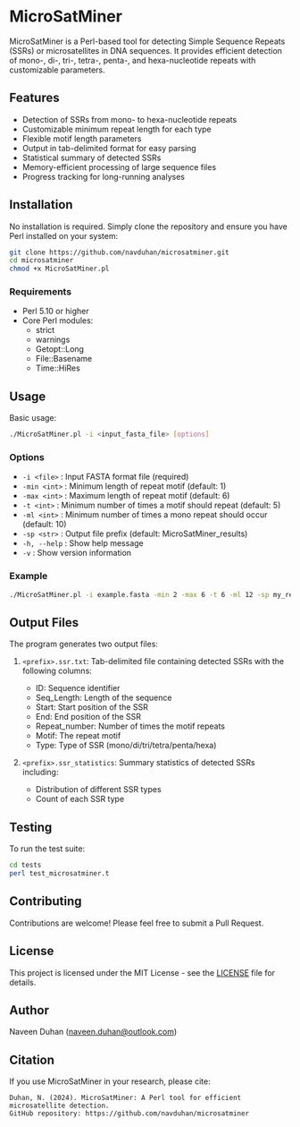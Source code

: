 # MicroSatMiner

MicroSatMiner is a Perl-based tool for detecting Simple Sequence Repeats (SSRs) or microsatellites in DNA sequences. It provides efficient detection of mono-, di-, tri-, tetra-, penta-, and hexa-nucleotide repeats with customizable parameters.

## Features

- Detection of SSRs from mono- to hexa-nucleotide repeats
- Customizable minimum repeat length for each type
- Flexible motif length parameters
- Output in tab-delimited format for easy parsing
- Statistical summary of detected SSRs
- Memory-efficient processing of large sequence files
- Progress tracking for long-running analyses

## Installation

No installation is required. Simply clone the repository and ensure you have Perl installed on your system:

```bash
git clone https://github.com/navduhan/microsatminer.git
cd microsatminer
chmod +x MicroSatMiner.pl
```

### Requirements

- Perl 5.10 or higher
- Core Perl modules:
  - strict
  - warnings
  - Getopt::Long
  - File::Basename
  - Time::HiRes

## Usage

Basic usage:
```bash
./MicroSatMiner.pl -i <input_fasta_file> [options]
```

### Options

- `-i <file>`  : Input FASTA format file (required)
- `-min <int>` : Minimum length of repeat motif (default: 1)
- `-max <int>` : Maximum length of repeat motif (default: 6)
- `-t <int>`   : Minimum number of times a motif should repeat (default: 5)
- `-ml <int>`  : Minimum number of times a mono repeat should occur (default: 10)
- `-sp <str>`  : Output file prefix (default: MicroSatMiner_results)
- `-h, --help` : Show help message
- `-v`         : Show version information

### Example

```bash
./MicroSatMiner.pl -i example.fasta -min 2 -max 6 -t 6 -ml 12 -sp my_results
```

## Output Files

The program generates two output files:

1. `<prefix>.ssr.txt`: Tab-delimited file containing detected SSRs with the following columns:
   - ID: Sequence identifier
   - Seq_Length: Length of the sequence
   - Start: Start position of the SSR
   - End: End position of the SSR
   - Repeat_number: Number of times the motif repeats
   - Motif: The repeat motif
   - Type: Type of SSR (mono/di/tri/tetra/penta/hexa)

2. `<prefix>.ssr_statistics`: Summary statistics of detected SSRs including:
   - Distribution of different SSR types
   - Count of each SSR type

## Testing

To run the test suite:

```bash
cd tests
perl test_microsatminer.t
```

## Contributing

Contributions are welcome! Please feel free to submit a Pull Request.

## License

This project is licensed under the MIT License - see the [LICENSE](LICENSE) file for details.

## Author

Naveen Duhan (naveen.duhan@outlook.com)

## Citation

If you use MicroSatMiner in your research, please cite:

```
Duhan, N. (2024). MicroSatMiner: A Perl tool for efficient microsatellite detection.
GitHub repository: https://github.com/navduhan/microsatminer
``` 